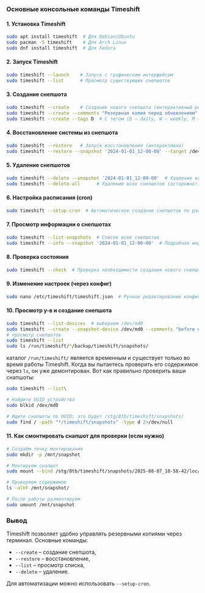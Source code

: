 ### **Основные консольные команды Timeshift**  

#### **1. Установка Timeshift**  
```bash
sudo apt install timeshift  # Для Debian/Ubuntu
sudo pacman -S timeshift    # Для Arch Linux
sudo dnf install timeshift  # Для Fedora
```

#### **2. Запуск Timeshift**  
```bash
sudo timeshift --launch    # Запуск с графическим интерфейсом
sudo timeshift --list      # Просмотр существующих снепшотов
```

#### **3. Создание снепшота**  
```bash
sudo timeshift --create    # Создание нового снепшота (интерактивный режим)
sudo timeshift --create --comments "Резервная копия перед обновлением"  # С комментарием
sudo timeshift --create --tags D  # С тегом (D – daily, W – weekly, M – monthly, O – on-demand)
```

#### **4. Восстановление системы из снепшота**  
```bash
sudo timeshift --restore   # Запуск восстановления (интерактивно)
sudo timeshift --restore --snapshot '2024-01-01_12-00-00' --target /dev/sda1  # Указание конкретного снепшота и раздела
```

#### **5. Удаление снепшотов**  
```bash
sudo timeshift --delete --snapshot '2024-01-01_12-00-00'  # Удаление конкретного снепшота
sudo timeshift --delete-all      # Удаление всех снепшотов (осторожно!)
```

#### **6. Настройка расписания (cron)**  
```bash
sudo timeshift --setup-cron  # Автоматическое создание снепшотов по расписанию
```

#### **7. Просмотр информации о снепшотах**  
```bash
sudo timeshift --list-snapshots  # Список всех снепшотов
sudo timeshift --info --snapshot '2024-01-01_12-00-00'  # Подробная информация о снепшоте
```

#### **8. Проверка состояния**  
```bash
sudo timeshift --check  # Проверка необходимости создания нового снепшота
```

#### **9. Изменение настроек (через конфиг)**  
```bash
sudo nano /etc/timeshift/timeshift.json  # Ручное редактирование конфигурации
```

#### **10. Просмотр у-в и создание снепшота**
```bash
sudo timeshift --list-devices  # выбираем /dev/md0
sudo timeshift --create --snapshot-device /dev/md0 --comments "before editting NFS share folder"
# просмотр снепшотов
sudo timeshift --list
sudo ls /run/timeshift/*/backup/timeshift/snapshots/
```
каталог `/run/timeshift/` является временным и существует только во время работы Timeshift. Когда вы пытаетесь проверить его содержимое через `ls`, он уже демонтирован. Вот как правильно проверить ваши снапшоты:
```bash
sudo timeshift --list\

# Найдите UUID устройства
sudo blkid /dev/md0

# Ищите снапшоты по UUID; это будет /stg/8tb/timeshift/snapshots/
sudo find / -path "*/timeshift/snapshots" -type d 2>/dev/null
```

#### **11. Как смонтировать снапшот для проверки (если нужно)**
```bash
# Создаём точку монтирования
sudo mkdir -p /mnt/snapshot

# Монтируем снапшот
sudo mount --bind /stg/8tb/timeshift/snapshots/2025-08-07_10-58-42/localhost/ /mnt/snapshot/

# Проверяем содержимое
ls -alhF /mnt/snapshot/

# После работы размонтируем
sudo umount /mnt/snapshot
```


### **Вывод**  
Timeshift позволяет удобно управлять резервными копиями через терминал. Основные команды:  
- `--create` – создание снепшота,  
- `--restore` – восстановление,  
- `--list` – просмотр списка,  
- `--delete` – удаление.  

Для автоматизации можно использовать `--setup-cron`.  

